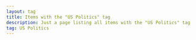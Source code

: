 ```yaml
---
layout: tag
title: Items with the "US Politics" tag
description: Just a page listing all items with the "US Politics" tag
tag: US Politics
---
```

